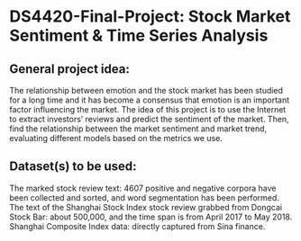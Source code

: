 # DS4420-Final-Project: Stock Market Sentiment & Time Series Analysis
## General project idea:
The relationship between emotion and the stock market has been studied for a long time and it has become a consensus that emotion is an important factor influencing the market. The idea of this project is to use the Internet to extract investors’ reviews and predict the sentiment of the market. Then, find the relationship between the market sentiment and market trend, evaluating different models based on the metrics we use.

## Dataset(s) to be used:
The marked stock review text: 4607 positive and negative corpora have been collected and sorted, and word segmentation has been performed. \
The text of the Shanghai Stock Index stock review grabbed from Dongcai Stock Bar: about 500,000, and the time span is from April 2017 to May 2018. \
Shanghai Composite Index data: directly captured from Sina finance.
